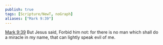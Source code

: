 ```yaml
---
publish: true
tags: [Scripture/NewT, noGraph]
aliases: ["Mark 9:39"]
---
```

[Mark 9:39](https://churchofjesuschrist.org/study/scriptures/nt/mark/9?lang=eng&id=p39#p39) But Jesus said, Forbid him not: for there is no man which shall do a miracle in my name, that can lightly speak evil of me.
